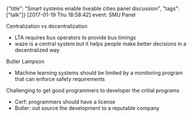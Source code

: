 {"title": "Smart systems enable liveable cities panel discussion", "tags": ["talk"]}
[2017-01-19 Thu 18:58:42]
event: SMU Panel

Centralization vs decentralization
* LTA requires bus operators to provide bus timings
* waze is a central system but it helps people make better decisions in a decentralized way

Butler Lampson
* Machine learning systems should be limited by a monitoring program that can enforce safety requirements

Challenging to get good programmers to developer the critial programs
* Cerf: programmers should have a license
* Butler: out source the development to a reputable company

